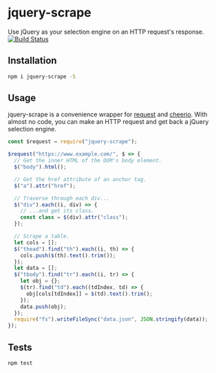 # jquery-scrape
Use jQuery as your selection engine on an HTTP request's response. [![Build Status](https://travis-ci.org/HarryStevens/jquery-scrape.svg?branch=master)](https://travis-ci.org/HarryStevens/jquery-scrape)

## Installation
```bash
npm i jquery-scrape -S
```

## Usage
jquery-scrape is a convenience wrapper for [request](https://github.com/request/request) and [cheerio](https://github.com/cheeriojs/cheerio). With almost no code, you can make an HTTP request and get back a jQuery selection engine.
```js
const $request = require("jquery-scrape");

$request("https://www.example.com/", $ => {
  // Get the inner HTML of the DOM's body element.
  $("body").html();

  // Get the href attribute of an anchor tag.
  $("a").attr("href");

  // Traverse through each div...
  $("div").each((i, div) => {
    // ...and get its class.
    const class = $(div).attr("class");
  });

  // Scrape a table.
  let cols = [];
  $("thead").find("th").each((i, th) => {
    cols.push($(th).text().trim());
  });
  let data = [];
  $("tbody").find("tr").each((i, tr) => {
    let obj = {};
    $(tr).find("td").each((tdIndex, td) => {
      obj[cols[tdIndex]] = $(td).text().trim();
    });
    data.push(obj);
  });
  require("fs").writeFileSync("data.json", JSON.stringify(data));
});
```

## Tests
```bash
npm test
```